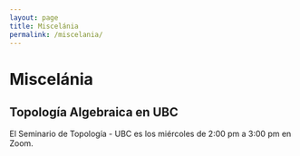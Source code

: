 ```yaml
---
layout: page
title: Miscelánia
permalink: /miscelania/
---
```


# Miscelánia

## Topología Algebraica en UBC
El Seminario de Topología - UBC es los miércoles de 2:00 pm a 3:00 pm en Zoom.
